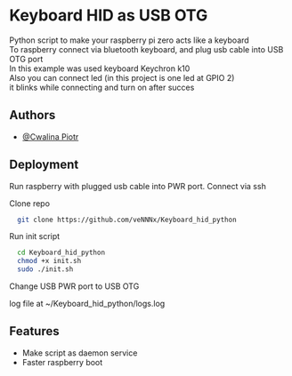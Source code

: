 # Keyboard HID as USB OTG

Python script to make your raspberry pi zero acts like a keyboard \
To raspberry connect via bluetooth keyboard, and plug usb cable into USB OTG port \
In this example was used keyboard Keychron k10\
Also you can connect led (in this project is one led at GPIO 2) \
it blinks while connecting and turn on after succes 


## Authors

- [@Cwalina Piotr](https://github.com/veNNNx)


## Deployment
Run raspberry with plugged usb cable into PWR port. 
Connect via ssh

Clone repo


```bash
  git clone https://github.com/veNNNx/Keyboard_hid_python
```

Run init script
```bash
  cd Keyboard_hid_python
  chmod +x init.sh
  sudo ./init.sh
```

Change USB PWR port to USB OTG 

log file at ~/Keyboard_hid_python/logs.log

## Features

- Make script as daemon service
- Faster raspberry boot
